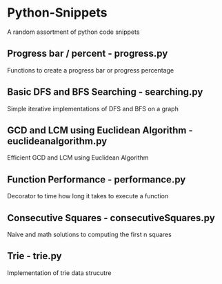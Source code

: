# Python-Snippets
A random assortment of python code snippets

## Progress bar / percent - progress.py
Functions to create a progress bar or progress percentage

## Basic DFS and BFS Searching - searching.py
Simple iterative implementations of DFS and BFS on a graph

## GCD and LCM using Euclidean Algorithm - euclideanalgorithm.py
Efficient GCD and LCM using Euclidean Algorithm

## Function Performance - performance.py
Decorator to time how long it takes to execute a function

## Consecutive Squares - consecutiveSquares.py
Naive and math solutions to computing the first n squares

## Trie - trie.py
Implementation of trie data strucutre
